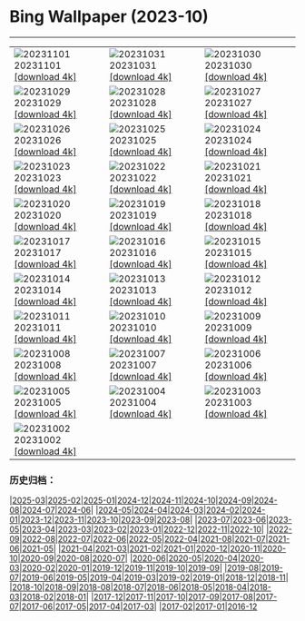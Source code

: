 # Bing Wallpaper (2023-10)
**************

<table><tr><td><img class="wallpaper" src="https://www.bing.com/th?id=OHR.HautBarr_EN-IN3887832280_1920x1080.jpg" alt="20231101"> 20231101 <a class="wallpaper_link" href="https://www.bing.com/th?id=OHR.HautBarr_EN-IN3887832280_UHD.jpg">[download 4k]</a></td><td><img class="wallpaper" src="https://www.bing.com/th?id=OHR.FuzerCastle_EN-IN7089088416_1920x1080.jpg" alt="20231031"> 20231031 <a class="wallpaper_link" href="https://www.bing.com/th?id=OHR.FuzerCastle_EN-IN7089088416_UHD.jpg">[download 4k]</a></td><td><img class="wallpaper" src="https://www.bing.com/th?id=OHR.AutumnRaven_EN-IN6850233265_1920x1080.jpg" alt="20231030"> 20231030 <a class="wallpaper_link" href="https://www.bing.com/th?id=OHR.AutumnRaven_EN-IN6850233265_UHD.jpg">[download 4k]</a></td></tr><tr><td><img class="wallpaper" src="https://www.bing.com/th?id=OHR.SavannahSculpture_EN-IN6597783856_1920x1080.jpg" alt="20231029"> 20231029 <a class="wallpaper_link" href="https://www.bing.com/th?id=OHR.SavannahSculpture_EN-IN6597783856_UHD.jpg">[download 4k]</a></td><td><img class="wallpaper" src="https://www.bing.com/th?id=OHR.FiveWinds_EN-IN6400714117_1920x1080.jpg" alt="20231028"> 20231028 <a class="wallpaper_link" href="https://www.bing.com/th?id=OHR.FiveWinds_EN-IN6400714117_UHD.jpg">[download 4k]</a></td><td><img class="wallpaper" src="https://www.bing.com/th?id=OHR.OldBridgeSkye_EN-IN6114591021_1920x1080.jpg" alt="20231027"> 20231027 <a class="wallpaper_link" href="https://www.bing.com/th?id=OHR.OldBridgeSkye_EN-IN6114591021_UHD.jpg">[download 4k]</a></td></tr><tr><td><img class="wallpaper" src="https://www.bing.com/th?id=OHR.ViennaAutumn_EN-IN5923148753_1920x1080.jpg" alt="20231026"> 20231026 <a class="wallpaper_link" href="https://www.bing.com/th?id=OHR.ViennaAutumn_EN-IN5923148753_UHD.jpg">[download 4k]</a></td><td><img class="wallpaper" src="https://www.bing.com/th?id=OHR.GrandStaircase_EN-IN5738946935_1920x1080.jpg" alt="20231025"> 20231025 <a class="wallpaper_link" href="https://www.bing.com/th?id=OHR.GrandStaircase_EN-IN5738946935_UHD.jpg">[download 4k]</a></td><td><img class="wallpaper" src="https://www.bing.com/th?id=OHR.VijayadashamiFestival_EN-IN5330705675_1920x1080.jpg" alt="20231024"> 20231024 <a class="wallpaper_link" href="https://www.bing.com/th?id=OHR.VijayadashamiFestival_EN-IN5330705675_UHD.jpg">[download 4k]</a></td></tr><tr><td><img class="wallpaper" src="https://www.bing.com/th?id=OHR.PoconosMaze_EN-IN9531761030_1920x1080.jpg" alt="20231023"> 20231023 <a class="wallpaper_link" href="https://www.bing.com/th?id=OHR.PoconosMaze_EN-IN9531761030_UHD.jpg">[download 4k]</a></td><td><img class="wallpaper" src="https://www.bing.com/th?id=OHR.AstoriaBridge_EN-IN4923523850_1920x1080.jpg" alt="20231022"> 20231022 <a class="wallpaper_link" href="https://www.bing.com/th?id=OHR.AstoriaBridge_EN-IN4923523850_UHD.jpg">[download 4k]</a></td><td><img class="wallpaper" src="https://www.bing.com/th?id=OHR.MehrangarhJodhpur_EN-IN9646660866_1920x1080.jpg" alt="20231021"> 20231021 <a class="wallpaper_link" href="https://www.bing.com/th?id=OHR.MehrangarhJodhpur_EN-IN9646660866_UHD.jpg">[download 4k]</a></td></tr><tr><td><img class="wallpaper" src="https://www.bing.com/th?id=OHR.PygmySloth_EN-IN4513982904_1920x1080.jpg" alt="20231020"> 20231020 <a class="wallpaper_link" href="https://www.bing.com/th?id=OHR.PygmySloth_EN-IN4513982904_UHD.jpg">[download 4k]</a></td><td><img class="wallpaper" src="https://www.bing.com/th?id=OHR.GoddessDurga_EN-IN0729980140_1920x1080.jpg" alt="20231019"> 20231019 <a class="wallpaper_link" href="https://www.bing.com/th?id=OHR.GoddessDurga_EN-IN0729980140_UHD.jpg">[download 4k]</a></td><td><img class="wallpaper" src="https://www.bing.com/th?id=OHR.KodiakAlaska_EN-IN7392777987_1920x1080.jpg" alt="20231018"> 20231018 <a class="wallpaper_link" href="https://www.bing.com/th?id=OHR.KodiakAlaska_EN-IN7392777987_UHD.jpg">[download 4k]</a></td></tr><tr><td><img class="wallpaper" src="https://www.bing.com/th?id=OHR.SpreadsheetDay_EN-IN8150896497_1920x1080.jpg" alt="20231017"> 20231017 <a class="wallpaper_link" href="https://www.bing.com/th?id=OHR.SpreadsheetDay_EN-IN8150896497_UHD.jpg">[download 4k]</a></td><td><img class="wallpaper" src="https://www.bing.com/th?id=OHR.GoldenEnchantments_EN-IN7563060765_1920x1080.jpg" alt="20231016"> 20231016 <a class="wallpaper_link" href="https://www.bing.com/th?id=OHR.GoldenEnchantments_EN-IN7563060765_UHD.jpg">[download 4k]</a></td><td><img class="wallpaper" src="https://www.bing.com/th?id=OHR.AutumnHedgehog_EN-IN7225406586_1920x1080.jpg" alt="20231015"> 20231015 <a class="wallpaper_link" href="https://www.bing.com/th?id=OHR.AutumnHedgehog_EN-IN7225406586_UHD.jpg">[download 4k]</a></td></tr><tr><td><img class="wallpaper" src="https://www.bing.com/th?id=OHR.RingEclipse_EN-IN6870021525_1920x1080.jpg" alt="20231014"> 20231014 <a class="wallpaper_link" href="https://www.bing.com/th?id=OHR.RingEclipse_EN-IN6870021525_UHD.jpg">[download 4k]</a></td><td><img class="wallpaper" src="https://www.bing.com/th?id=OHR.ViesteItaly_EN-IN6591847395_1920x1080.jpg" alt="20231013"> 20231013 <a class="wallpaper_link" href="https://www.bing.com/th?id=OHR.ViesteItaly_EN-IN6591847395_UHD.jpg">[download 4k]</a></td><td><img class="wallpaper" src="https://www.bing.com/th?id=OHR.IdahoBarn_EN-IN6140166032_1920x1080.jpg" alt="20231012"> 20231012 <a class="wallpaper_link" href="https://www.bing.com/th?id=OHR.IdahoBarn_EN-IN6140166032_UHD.jpg">[download 4k]</a></td></tr><tr><td><img class="wallpaper" src="https://www.bing.com/th?id=OHR.JohnDayFossil_EN-IN5898727477_1920x1080.jpg" alt="20231011"> 20231011 <a class="wallpaper_link" href="https://www.bing.com/th?id=OHR.JohnDayFossil_EN-IN5898727477_UHD.jpg">[download 4k]</a></td><td><img class="wallpaper" src="https://www.bing.com/th?id=OHR.SoprisSunrise_EN-IN4707739912_1920x1080.jpg" alt="20231010"> 20231010 <a class="wallpaper_link" href="https://www.bing.com/th?id=OHR.SoprisSunrise_EN-IN4707739912_UHD.jpg">[download 4k]</a></td><td><img class="wallpaper" src="https://www.bing.com/th?id=OHR.GwaliorFortMP_EN-IN4137933501_1920x1080.jpg" alt="20231009"> 20231009 <a class="wallpaper_link" href="https://www.bing.com/th?id=OHR.GwaliorFortMP_EN-IN4137933501_UHD.jpg">[download 4k]</a></td></tr><tr><td><img class="wallpaper" src="https://www.bing.com/th?id=OHR.OctoClam_EN-IN3159038721_1920x1080.jpg" alt="20231008"> 20231008 <a class="wallpaper_link" href="https://www.bing.com/th?id=OHR.OctoClam_EN-IN3159038721_UHD.jpg">[download 4k]</a></td><td><img class="wallpaper" src="https://www.bing.com/th?id=OHR.GrizzlyFalls_EN-IN2755577856_1920x1080.jpg" alt="20231007"> 20231007 <a class="wallpaper_link" href="https://www.bing.com/th?id=OHR.GrizzlyFalls_EN-IN2755577856_UHD.jpg">[download 4k]</a></td><td><img class="wallpaper" src="https://www.bing.com/th?id=OHR.TaughannockFalls_EN-IN2385233459_1920x1080.jpg" alt="20231006"> 20231006 <a class="wallpaper_link" href="https://www.bing.com/th?id=OHR.TaughannockFalls_EN-IN2385233459_UHD.jpg">[download 4k]</a></td></tr><tr><td><img class="wallpaper" src="https://www.bing.com/th?id=OHR.GentooJump_EN-IN2482357761_1920x1080.jpg" alt="20231005"> 20231005 <a class="wallpaper_link" href="https://www.bing.com/th?id=OHR.GentooJump_EN-IN2482357761_UHD.jpg">[download 4k]</a></td><td><img class="wallpaper" src="https://www.bing.com/th?id=OHR.TarantulaNebula_EN-IN5707966238_1920x1080.jpg" alt="20231004"> 20231004 <a class="wallpaper_link" href="https://www.bing.com/th?id=OHR.TarantulaNebula_EN-IN5707966238_UHD.jpg">[download 4k]</a></td><td><img class="wallpaper" src="https://www.bing.com/th?id=OHR.WhitsundaySwirl_EN-IN5486180596_1920x1080.jpg" alt="20231003"> 20231003 <a class="wallpaper_link" href="https://www.bing.com/th?id=OHR.WhitsundaySwirl_EN-IN5486180596_UHD.jpg">[download 4k]</a></td></tr><tr><td><img class="wallpaper" src="https://www.bing.com/th?id=OHR.MahatmaGandhi_EN-IN0914326367_1920x1080.jpg" alt="20231002"> 20231002 <a class="wallpaper_link" href="https://www.bing.com/th?id=OHR.MahatmaGandhi_EN-IN0914326367_UHD.jpg">[download 4k]</a></td><td></td><td></td></tr></table>

### 历史归档：

|[2025-03](/../2025-03/2025-03.md)|[2025-02](/../2025-02/2025-02.md)|[2025-01](/../2025-01/2025-01.md)|[2024-12](/../2024-12/2024-12.md)|[2024-11](/../2024-11/2024-11.md)|[2024-10](/../2024-10/2024-10.md)|[2024-09](/../2024-09/2024-09.md)|[2024-08](/../2024-08/2024-08.md)|[2024-07](/../2024-07/2024-07.md)|[2024-06](/../2024-06/2024-06.md)|
|[2024-05](/../2024-05/2024-05.md)|[2024-04](/../2024-04/2024-04.md)|[2024-03](/../2024-03/2024-03.md)|[2024-02](/../2024-02/2024-02.md)|[2024-01](/../2024-01/2024-01.md)|[2023-12](/../2023-12/2023-12.md)|[2023-11](/../2023-11/2023-11.md)|[2023-10](/2023-10.md)|[2023-09](/../2023-09/2023-09.md)|[2023-08](/../2023-08/2023-08.md)|
|[2023-07](/../2023-07/2023-07.md)|[2023-06](/../2023-06/2023-06.md)|[2023-05](/../2023-05/2023-05.md)|[2023-04](/../2023-04/2023-04.md)|[2023-03](/../2023-03/2023-03.md)|[2023-02](/../2023-02/2023-02.md)|[2023-01](/../2023-01/2023-01.md)|[2022-12](/../2022-12/2022-12.md)|[2022-11](/../2022-11/2022-11.md)|[2022-10](/../2022-10/2022-10.md)|
|[2022-09](/../2022-09/2022-09.md)|[2022-08](/../2022-08/2022-08.md)|[2022-07](/../2022-07/2022-07.md)|[2022-06](/../2022-06/2022-06.md)|[2022-05](/../2022-05/2022-05.md)|[2022-04](/../2022-04/2022-04.md)|[2021-08](/../2021-08/2021-08.md)|[2021-07](/../2021-07/2021-07.md)|[2021-06](/../2021-06/2021-06.md)|[2021-05](/../2021-05/2021-05.md)|
|[2021-04](/../2021-04/2021-04.md)|[2021-03](/../2021-03/2021-03.md)|[2021-02](/../2021-02/2021-02.md)|[2021-01](/../2021-01/2021-01.md)|[2020-12](/../2020-12/2020-12.md)|[2020-11](/../2020-11/2020-11.md)|[2020-10](/../2020-10/2020-10.md)|[2020-09](/../2020-09/2020-09.md)|[2020-08](/../2020-08/2020-08.md)|[2020-07](/../2020-07/2020-07.md)|
|[2020-06](/../2020-06/2020-06.md)|[2020-05](/../2020-05/2020-05.md)|[2020-04](/../2020-04/2020-04.md)|[2020-03](/../2020-03/2020-03.md)|[2020-02](/../2020-02/2020-02.md)|[2020-01](/../2020-01/2020-01.md)|[2019-12](/../2019-12/2019-12.md)|[2019-11](/../2019-11/2019-11.md)|[2019-10](/../2019-10/2019-10.md)|[2019-09](/../2019-09/2019-09.md)|
|[2019-08](/../2019-08/2019-08.md)|[2019-07](/../2019-07/2019-07.md)|[2019-06](/../2019-06/2019-06.md)|[2019-05](/../2019-05/2019-05.md)|[2019-04](/../2019-04/2019-04.md)|[2019-03](/../2019-03/2019-03.md)|[2019-02](/../2019-02/2019-02.md)|[2019-01](/../2019-01/2019-01.md)|[2018-12](/../2018-12/2018-12.md)|[2018-11](/../2018-11/2018-11.md)|
|[2018-10](/../2018-10/2018-10.md)|[2018-09](/../2018-09/2018-09.md)|[2018-08](/../2018-08/2018-08.md)|[2018-07](/../2018-07/2018-07.md)|[2018-06](/../2018-06/2018-06.md)|[2018-05](/../2018-05/2018-05.md)|[2018-04](/../2018-04/2018-04.md)|[2018-03](/../2018-03/2018-03.md)|[2018-02](/../2018-02/2018-02.md)|[2018-01](/../2018-01/2018-01.md)|
|[2017-12](/../2017-12/2017-12.md)|[2017-11](/../2017-11/2017-11.md)|[2017-10](/../2017-10/2017-10.md)|[2017-09](/../2017-09/2017-09.md)|[2017-08](/../2017-08/2017-08.md)|[2017-07](/../2017-07/2017-07.md)|[2017-06](/../2017-06/2017-06.md)|[2017-05](/../2017-05/2017-05.md)|[2017-04](/../2017-04/2017-04.md)|[2017-03](/../2017-03/2017-03.md)|
|[2017-02](/../2017-02/2017-02.md)|[2017-01](/../2017-01/2017-01.md)|[2016-12](/../2016-12/2016-12.md)